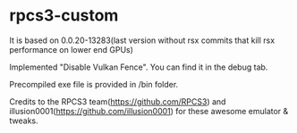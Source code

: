 # rpcs3-custom
It is based on 0.0.20-13283(last version without rsx commits that kill rsx performance on lower end GPUs)

Implemented "Disable Vulkan Fence". You can find it in the debug tab.

Precompiled exe file is provided in /bin folder.

Credits to the RPCS3 team(https://github.com/RPCS3) and illusion0001(https://github.com/illusion0001) for these awesome emulator & tweaks.
